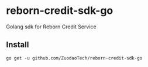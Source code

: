# reborn-credit-sdk-go
Golang sdk for Reborn Credit Service

## Install

`go get -u github.com/ZuodaoTech/reborn-credit-sdk-go`

